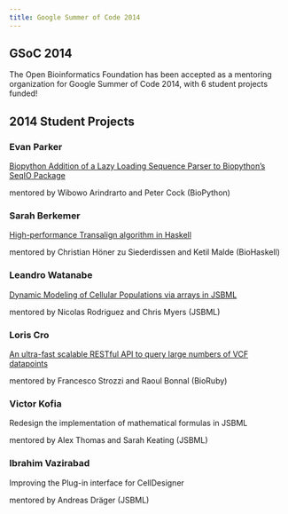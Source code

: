 ```yaml
---
title: Google Summer of Code 2014
---
```


GSoC 2014
---------

The Open Bioinformatics Foundation has been accepted as a mentoring
organization for Google Summer of Code 2014, with 6 student projects
funded!

2014 Student Projects
---------------------

### Evan Parker

  
[Biopython Addition of a Lazy Loading Sequence Parser to Biopython’s
SeqIO Package](http://evanaparker.com/)

mentored by Wibowo Arindrarto and Peter Cock (BioPython)

### Sarah Berkemer

  
[High-performance Transalign algorithm in
Haskell](http://biohaskell.org/GSoC_blog/First_Week)

mentored by Christian Höner zu Siederdissen and Ketil Malde (BioHaskell)

### Leandro Watanabe

  
[Dynamic Modeling of Cellular Populations via arrays in
JSBML](http://lhwatanabe.blogspot.com)

mentored by Nicolas Rodriguez and Chris Myers (JSBML)

### Loris Cro

  
[An ultra-fast scalable RESTful API to query large numbers of VCF
datapoints](http://kappaloris.github.io/GSoC-2014-OBF/)

mentored by Francesco Strozzi and Raoul Bonnal (BioRuby)

### Victor Kofia

  
Redesign the implementation of mathematical formulas in JSBML

mentored by Alex Thomas and Sarah Keating (JSBML)

### Ibrahim Vazirabad

  
Improving the Plug-in interface for CellDesigner

mentored by Andreas Dräger (JSBML)


